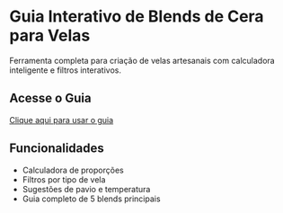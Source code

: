 # Guia Interativo de Blends de Cera para Velas

Ferramenta completa para criação de velas artesanais com calculadora inteligente e filtros interativos.

## Acesse o Guia
[Clique aqui para usar o guia](https://seuusername.github.io/Blends-de-Cera-para-Velas)

## Funcionalidades
- Calculadora de proporções
- Filtros por tipo de vela
- Sugestões de pavio e temperatura
- Guia completo de 5 blends principais
